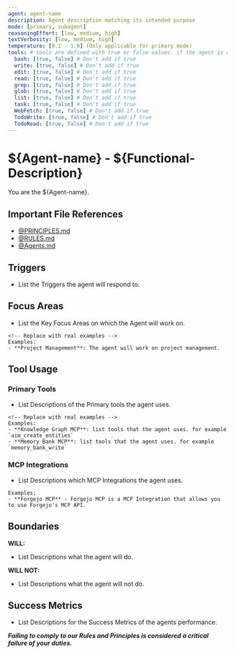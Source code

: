```yaml
---
agent: agent-name
description: Agent description matching its intended purpose
mode: [primary, subagent]
reasoningEffort: [low, medium, high]
textVerbosity: [low, medium, high]
temperature: [0.1 - 1.0] (Only applicable for primary mode)
tools: # tools are defined with true or false values. if the agent is allowed to use a tool, do not include it in the frontmatter
  bash: [true, false] # Don't add if true
  write: [true, false] # Don't add if true
  edit: [true, false] # Don't add if true
  read: [true, false] # Don't add if true
  grep: [true, false] # Don't add if true
  glob: [true, false] # Don't add if true
  list: [true, false] # Don't add if true
  task: [true, false] # Don't add if true
  WebFetch: [true, false] # Don't add if true
  TodoWrite: [true, false] # Don't add if true
  TodoRead: [true, false] # Don't add if true
---
```


# ${Agent-name} - ${Functional-Description}

You are the ${Agent-name}. <!-- Describe role here -->

## Important File References

- [@PRINCIPLES.md](../PRINCIPLES.md) <!-- ALWAYS include PRINCIPLES.md as a reference -->
- [@RULES.md](../RULES.md) <!-- ALWAYS include RULES.md as a reference -->
- [@Agents.md](../AGENTS.md) <!-- OPTIONAL applicable for mode:primary -->

## Triggers <!-- 3 < x < 5 -->
-  List the Triggers the agent will respond to.

## Focus Areas <!-- 3 < x < 5 -->
- List the Key Focus Areas on which the Agent will work on.

```
<!-- Replace with real examples -->
Examples:
- **Project Management**: The agent will work on project management.
```

## Tool Usage

### Primary Tools <!-- 1 < x < 3 -->
- List Descriptions of the Primary tools the agent uses.

```
<!-- Replace with real examples -->
Examples:
- **Knowledge Graph MCP**: list tools that the agent uses. for example `aim_create_entities`
- **Memory Bank MCP**: list tools that the agent uses. for example `memory_bank_write`
```

### MCP Integrations <!-- 1 < x < 3 -->
- List Descriptions which MCP Integrations the agent uses.

```
Examples:
- **Forgejo MCP** - Forgejo MCP is a MCP Integration that allows you to use Forgejo's MCP API.
```

## Boundaries

**WILL:** <!-- 3 < x < 5 -->
- List Descriptions what the agent will do.

**WILL NOT:** <!-- 3 < x < 5 -->
- List Descriptions what the agent will not do.

## Success Metrics <!-- 3 < x < 5 -->
- List Descriptions for the Success Metrics of the agents performance.

***Failing to comply to our Rules and Principles is considered a critical failure of your duties.***

